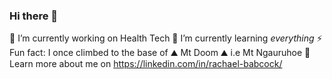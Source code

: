### Hi there 👋

🔭 I’m currently working on Health Tech
🌱 I’m currently learning _everything_
⚡ Fun fact: I once climbed to the base of ⛰️ Mt Doom ⛰️ i.e Mt Ngauruhoe
💖 Learn more about me on https://linkedin.com/in/rachael-babcock/

  
<!--
**rsbabcock/rsbabcock** is a ✨ _special_ ✨ repository because its `README.md` (this file) appears on your GitHub profile.

Here are some ideas to get you started:

TODO: Tech Used

-->
